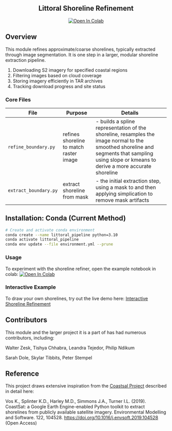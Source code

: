 <div align="center">
  <h2>Littoral Shoreline Refinement</h2>
  <a target="_blank" href="https://colab.research.google.com/github/Wzesk/littoral_refine/blob/main/sample_shoreline_refinement.ipynb">
    <img src="https://colab.research.google.com/assets/colab-badge.svg" alt="Open In Colab"/>
  </a>
</div>

## Overview

This module refines approximate/coarse shorelines, typically extracted through image segmentation. It is one step in a larger, modular shoreline extraction pipeline.

1. Downloading S2 imagery for specified coastal regions
2. Filtering images based on cloud coverage
3. Storing imagery efficiently in TAR archives
4. Tracking download progress and site status

### Core Files

| File | Purpose | Details |
|------|---------|---------|
| `refine_boundary.py` | refines shoreline to match raster image | - builds a spline representation of the shoreline, resamples the image normal to the smoothed shoreline and segments that sampling using slope or kmeans to derive a more accurate shoreline |
| `extract_boundary.py` | extract shoreline from mask | - the initial extraction step, using a mask to and then applying simplication to remove mask artifacts |

## Installation: Conda (Current Method)
```bash
# Create and activate conda environment
conda create --name littoral_pipeline python=3.10
conda activate littoral_pipeline
conda env update --file environment.yml --prune
```
### Usage
To experiment with the shoreline refiner, open the example notebook in colab: 
<a target="_blank" href="https://colab.research.google.com/github/Wzesk/littoral_refine/blob/main/sample_shoreline_refinement.ipynb">
  <img src="https://colab.research.google.com/assets/colab-badge.svg" alt="Open In Colab"/>
</a>

### Interactive Example
To draw your own shorelines, try out the live demo here: [Interactive Shoreline Refinement](https://refine.labs.littor.al/)

## Contributors
This module and the larger project it is a part of has had numerous contributors, including:

Walter Zesk, Tishya Chhabra, Leandra Tejedor, Philip Ndikum

Sarah Dole, Skylar Tibbits, Peter Stempel

## Reference
This project draws extensive inspiration from the [Coastsal Project](https://github.com/kvos/CoastSat) described in detail here:

Vos K., Splinter K.D., Harley M.D., Simmons J.A., Turner I.L. (2019). CoastSat: a Google Earth Engine-enabled Python toolkit to extract shorelines from publicly available satellite imagery. Environmental Modelling and Software. 122, 104528. https://doi.org/10.1016/j.envsoft.2019.104528 (Open Access)
